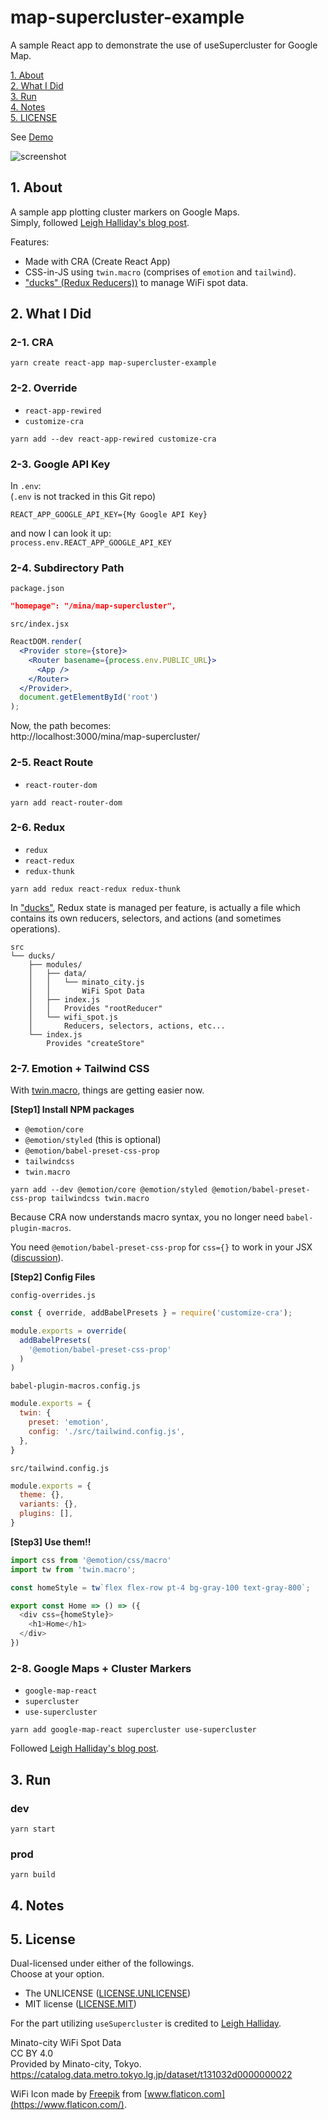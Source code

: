 # map-supercluster-example

A sample React app to demonstrate the use of useSupercluster for Google Map.

[1. About](#about)  
[2. What I Did](#what)  
[3. Run](#run)  
[4. Notes](#notes)  
[5. LICENSE](#license)  

See [Demo](http://tokyo800.jp/mina/map-supercluster/)

![screenshot](screenshot.jpg "Screenshot")


<a id="about"></a>
## 1. About

A sample app plotting cluster markers on Google Maps.  
Simply, followed [Leigh Halliday's blog post](https://www.leighhalliday.com/google-maps-clustering).  

Features:

- Made with CRA (Create React App)
- CSS-in-JS using `twin.macro` (comprises of `emotion` and `tailwind`).
- ["ducks" (Redux Reducers))](https://github.com/erikras/ducks-modular-redux) to manage WiFi spot data.



<a id="what"></a>
## 2. What I Did

### 2-1. CRA

```shell
yarn create react-app map-supercluster-example
```

### 2-2. Override

- `react-app-rewired`
- `customize-cra`

```shell
yarn add --dev react-app-rewired customize-cra
```

### 2-3. Google API Key

In `.env`:  
(`.env` is not tracked in this Git repo)

```
REACT_APP_GOOGLE_API_KEY={My Google API Key}
```
and now I can look it up:  
`process.env.REACT_APP_GOOGLE_API_KEY`



### 2-4. Subdirectory Path

`package.json`
```json
"homepage": "/mina/map-supercluster",
```

`src/index.jsx`
```jsx
ReactDOM.render(
  <Provider store={store}>
    <Router basename={process.env.PUBLIC_URL}>
      <App />
    </Router>
  </Provider>,
  document.getElementById('root')
);
```

Now, the path becomes:  
http://localhost:3000/mina/map-supercluster/


### 2-5. React Route

- `react-router-dom`

```shell
yarn add react-router-dom
```

### 2-6. Redux

- `redux`
- `react-redux`
- `redux-thunk`

```shell
yarn add redux react-redux redux-thunk
```

In ["ducks"](https://github.com/erikras/ducks-modular-redux), Redux state is managed per feature, is actually a file which contains its own reducers, selectors, and actions (and sometimes operations).

```
src
└── ducks/
    ├── modules/
    │   ├── data/
    │   │   └── minato_city.js
    │   │       WiFi Spot Data
    │   ├── index.js
    │   │   Provides "rootReducer"
    │   └── wifi_spot.js
    │       Reducers, selectors, actions, etc...
    └── index.js
        Provides "createStore"
```

### 2-7. Emotion + Tailwind CSS

With [twin.macro](https://github.com/ben-rogerson/twin.macro), things are getting easier now.

**[Step1] Install NPM packages**  

- `@emotion/core`
- `@emotion/styled` (this is optional)
- `@emotion/babel-preset-css-prop`
- `tailwindcss`
- `twin.macro`

```shell
yarn add --dev @emotion/core @emotion/styled @emotion/babel-preset-css-prop tailwindcss twin.macro
```

Because CRA now understands macro syntax, you no longer need `babel-plugin-macros`.  

You need `@emotion/babel-preset-css-prop` for `css={}` to work in your JSX ([discussion](https://github.com/emotion-js/emotion/issues/1237)).


**[Step2] Config Files**  

`config-overrides.js`
```js
const { override, addBabelPresets } = require('customize-cra');

module.exports = override(
  addBabelPresets(
    '@emotion/babel-preset-css-prop'
  )
)
```

`babel-plugin-macros.config.js`
```js
module.exports = {
  twin: {
    preset: 'emotion',
    config: './src/tailwind.config.js',
  },
}
```

`src/tailwind.config.js`
```js
module.exports = {
  theme: {},
  variants: {},
  plugins: [],
}
```

**[Step3] Use them!!**  

```js
import css from '@emotion/css/macro'
import tw from 'twin.macro';

const homeStyle = tw`flex flex-row pt-4 bg-gray-100 text-gray-800`;

export const Home => () => ({
  <div css={homeStyle}>
    <h1>Home</h1>
  </div>
})
```


### 2-8. Google Maps + Cluster Markers

- `google-map-react`
- `supercluster`
- `use-supercluster`

```shell
yarn add google-map-react supercluster use-supercluster
```

Followed [Leigh Halliday's blog post](https://www.leighhalliday.com/google-maps-clustering).


<a id="run"></a>
## 3. Run

### dev

```shell
yarn start
```

### prod

```shell
yarn build
```


<a id="notes"></a>
## 4. Notes


<a id="license"></a>
## 5. License

Dual-licensed under either of the followings.  
Choose at your option.

- The UNLICENSE ([LICENSE.UNLICENSE](LICENSE.UNLICENSE))
- MIT license ([LICENSE.MIT](LICENSE.MIT))

For the part utilizing `useSupercluster` is credited to [Leigh Halliday](https://www.leighhalliday.com/google-maps-clustering).

Minato-city WiFi Spot Data  
CC BY 4.0  
Provided by Minato-city, Tokyo.  
https://catalog.data.metro.tokyo.lg.jp/dataset/t131032d0000000022

WiFi Icon made by [Freepik](https://www.flaticon.com/authors/freepik) from [www.flaticon.com](https://www.flaticon.com/).

